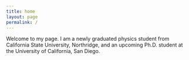 ```yaml
---
title: home
layout: page
permalink: /
---
```



Welcome to my page. I am a newly graduated physics student from California State University, Northridge, and an upcoming Ph.D. student at the University of California, San Diego.
